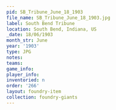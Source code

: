 ```yaml
---
pid: SB_Tribune_June_18_1903
file_name: SB_Tribune_June_18_1903.jpg
label: South Bend Tribune
location: South Bend, Indiana, US
_date: 18/06/1903
month_str: June
year: '1903'
type: JPG
notes: 
teams: 
game_info: 
player_info: 
inventoried: n
order: '266'
layout: foundry-item
collection: foundry-giants
---
```

